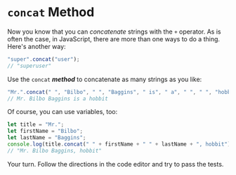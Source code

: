 # `concat` Method

Now you know that you can _concatenate_ strings with the `+` operator. As is
often the case, in JavaScript, there are more than one ways to do a thing.
Here's another way:

```javascript
"super".concat("user");
// "superuser"
```

Use the `concat` **_method_** to concatenate as many strings as you like:

```javascript
"Mr.".concat(" ", "Bilbo", " ", "Baggins", " is", " a", " ", " ", "hobbit");
// Mr. Bilbo Baggins is a hobbit
```

Of course, you can use variables, too:

```javascript
let title = "Mr.";
let firstName = "Bilbo";
let lastName = "Baggins";
console.log(title.concat(" " + firstName + " " + lastName + ", hobbit"));
// "Mr. Bilbo Baggins, hobbit"
```

Your turn. Follow the directions in the code editor and try to pass the tests.
